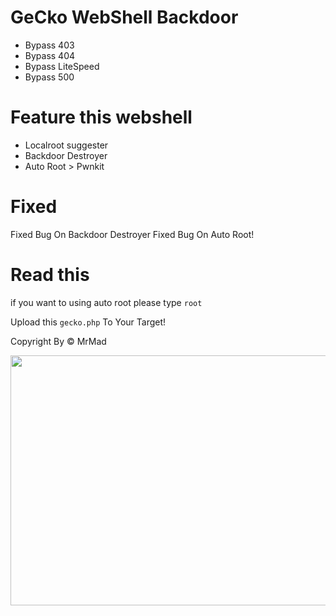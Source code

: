 # GeCko WebShell Backdoor

* Bypass 403
* Bypass 404
* Bypass LiteSpeed
* Bypass 500

# Feature this webshell
* Localroot suggester
* Backdoor Destroyer
* Auto Root > Pwnkit 

# Fixed
Fixed Bug On Backdoor Destroyer
Fixed Bug On Auto Root!

# Read this

if you want to using auto root please type `root`

Upload this `gecko.php` To Your Target!

Copyright By &copy; MrMad


<img src="https://raw.githubusercontent.com/MadExploits/Gecko/main/Screenshot%20from%202022-09-18%2017-29-16.png" width="800" height="400">
